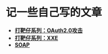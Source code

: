 # 记一些自己写的文章
* [**打靶仔系列：OAuth2.0攻击**](打靶仔系列:OAuth2.0攻击.md)
* [**打靶仔系列：XXE**](打靶仔系列:XXE.md)
* [**SOAP**](SOAP.md)
